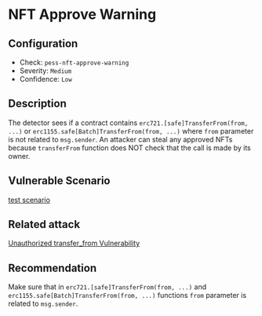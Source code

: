 # NFT Approve Warning

## Configuration
* Check: `pess-nft-approve-warning`
* Severity: `Medium`
* Confidence: `Low`

## Description
The detector sees if a contract contains `erc721.[safe]TransferFrom(from, ...)` or `erc1155.safe[Batch]TransferFrom(from, ...)` where `from` parameter is not related to `msg.sender`.
An attacker can steal any approved NFTs because `transferFrom` function does NOT check that the call is made by its owner. 

## Vulnerable Scenario
[test scenario](../tests/nft_approve_warning_test.sol) 

## Related attack

[Unauthorized transfer_from Vulnerability](https://ventral.digital/posts/2022/8/18/sznsdaos-bountyboard-unauthorized-transferfrom-vulnerability)

## Recommendation
Make sure that in `erc721.[safe]TransferFrom(from, ...)` and `erc1155.safe[Batch]TransferFrom(from, ...)` functions `from` parameter is related to `msg.sender`.
